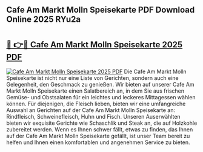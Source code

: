 ## Cafe Am Markt Molln Speisekarte PDF Download Online 2025 RYu2a

# <h2><a href="http://gc8cg7p.nevu.top/?p=Cafe+Am+Markt+Molln+Speisekarte">🔗 👉🔴 Cafe Am Markt Molln Speisekarte 2025 PDF</a></h2>

[![Cafe Am Markt Molln Speisekarte 2025 PDF](https://i.imgur.com/dBaPXMq.png)](http://gc8cg7p.nevu.top/?p=Cafe+Am+Markt+Molln+Speisekarte)
Die Cafe Am Markt Molln Speisekarte ist nicht nur eine Liste von Gerichten, sondern auch eine Gelegenheit, den Geschmack zu genießen. Wir bieten auf unserer Cafe Am Markt Molln Speisekarte einen Salatbereich an, in dem Sie aus frischen Gemüse- und Obstsalaten für ein leichtes und leckeres Mittagessen wählen können. Für diejenigen, die Fleisch lieben, bieten wir eine umfangreiche Auswahl an Gerichten auf der Cafe Am Markt Molln Speisekarte an: Rindfleisch, Schweinefleisch, Huhn und Fisch. Unseren Auserwählten bieten wir exquisite Gerichte wie Schaschlik und Steak an, die auf Holzkohle zubereitet werden. Wenn es Ihnen schwer fällt, etwas zu finden, das Ihnen auf der Cafe Am Markt Molln Speisekarte gefällt, ist unser Team bereit zu helfen und Ihnen einen komfortablen und angenehmen Service zu bieten.
